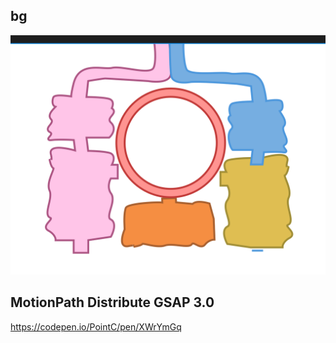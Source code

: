 ## bg
![alt text](image.png)

## MotionPath Distribute GSAP 3.0
https://codepen.io/PointC/pen/XWrYmGq
